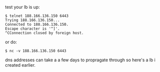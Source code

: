 test your lb is up:


```
$ telnet 188.166.136.150 6443
Trying 188.166.136.150...
Connected to 188.166.136.150.
Escape character is '^]'.
^CConnection closed by foreign host.
```

or do:

```
$ nc -v 188.166.136.150 6443
```


dns addresses can take a a few days to propragate through so here's a lb i created earlier. 


